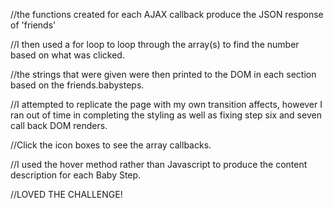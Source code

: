 //the functions created for each AJAX callback produce the JSON response of 'friends'

//I then used a for loop to loop through the array(s) to find the number based on what was clicked.

//the strings that were given were then printed to the DOM in each section based on the friends.babysteps.

//I attempted to replicate the page with my own transition affects, however I ran out of time 
    in completing the styling as well as fixing step six and seven call back DOM renders.

//Click the icon boxes to see the array callbacks.

//I used the hover method rather than Javascript to produce the content description for each Baby Step.

//LOVED THE CHALLENGE!